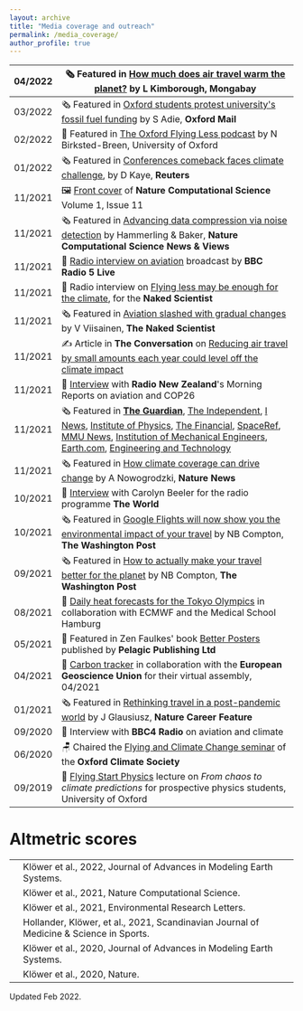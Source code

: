 ```yaml
---
layout: archive
title: "Media coverage and outreach"
permalink: /media_coverage/
author_profile: true
---
```


|04/2022| 🗞️ Featured in [How much does air travel warm the planet?](https://news.mongabay.com/2022/04/how-much-does-air-travel-warm-the-planet-new-study-gives-a-figure/) by L Kimborough, __Mongabay__|
|-|-|
|03/2022| 🗞️ Featured in [Oxford students protest university's fossil fuel funding](https://www.oxfordmail.co.uk/news/19977801.oxford-students-drink-crude-oil-protest-universitys-1-6-mil-fossil-fuel-funding/) by S Adie, __Oxford Mail__|
|02/2022| 🎤 Featured in [The Oxford Flying Less podcast](https://anchor.fm/noah-birksted-breen/episodes/Why-do-we-fly--could-we-fly-less--The-Flying-Less-movement-in-the-Higher-Education-Sector-e1dbn03) by N Birksted-Breen, University of Oxford|
|01/2022| 🗞️ Featured in [Conferences comeback faces climate challenge](https://www.reuters.com/world/the-great-reboot/conferences-comeback-faces-climate-challenge-2022-01-28/), by D Kaye, __Reuters__|
|11/2021| 🖼️ [Front cover](https://www.nature.com/natcomputsci/volumes/1/issues/11) of __Nature Computational Science__ Volume 1, Issue 11|
|11/2021| 🗞️ Featured in [Advancing data compression via noise detection](https://www.nature.com/articles/s43588-021-00167-z) by Hammerling & Baker, __Nature Computational Science News & Views__|
|11/2021| 🎤 [Radio interview on aviation](https://www.bbc.co.uk/sounds/play/p0b56v4r) broadcast by __BBC Radio 5 Live__|
|11/2021| 🎤 Radio interview on [Flying less may be enough for the climate](https://www.thenakedscientists.com/articles/interviews/flying-bit-less-may-be-enough-climate), for the __Naked Scientist__|
|11/2021| 🗞️ Featured in [Aviation slashed with gradual changes](https://www.thenakedscientists.com/articles/science-news/aviation-warming-slashed-gradual-changes) by V Viisainen, __The Naked Scientist__|
|11/2021| ✍️ Article in __The Conversation__ on [Reducing air travel by small amounts each year could level off the climate impact](https://theconversation.com/reducing-air-travel-by-small-amounts-each-year-could-level-off-the-climate-impact-171184)|     
|11/2021| 🎤 [Interview](https://www.rnz.co.nz/national/programmes/morningreport/audio/2018819256/cop26-looks-into-global-flying-habits) with __Radio New Zealand__'s Morning Reports on aviation and COP26|
|11/2021| 🗞️ Featured in [__The Guardian__](https://www.theguardian.com/world/2021/nov/04/small-cuts-in-air-traffic-would-level-off-global-heating-caused-by-flying-study), [The Independent](https://www.independent.co.uk/travel/news-and-advice/flight-global-warming-carbon-footprint-b1952120.html), [I News](https://inews.co.uk/news/environment/climate-change-cop26-flying-twice-damaging-climate-previously-thought-1284012), [Institute of Physics](https://phys.org/news/2021-11-aviation-present-day-contribution-human-induced-global.html), [The Financial](https://finchannel.com/aviations-contribution-to-global-warming-higher-than-expected/), [SpaceRef](http://www.spaceref.com/news/viewpr.html?pid=58659), [MMU News](https://www.mmu.ac.uk/news-and-events/news/story/14591/), [Institution of Mechanical Engineers](https://www.imeche.org/news/news-article/aviation-needs-fundamental-change-now-and-radical-innovation-in-future-to-limit-warming), [Earth.com](https://www.earth.com/news/aviation-has-greater-environmental-impact-than-expected/), [Engineering and Technology](https://eandt.theiet.org/content/articles/2021/11/aviation-could-consume-one-sixth-of-remaining-temperature-budget/)|
|11/2021| 🗞️ Featured in [How climate coverage can drive change](https://doi.org/10.1038/d41586-021-03002-7) by A Nowogrodzki, __Nature News__|
|10/2021| 🎤 [Interview](https://www.pri.org/file/2021-10-06/google-introduces-green-changes) with Carolyn Beeler for the radio programme __The World__|
|10/2021| 🗞️ Featured in [Google Flights will now show you the environmental impact of your travel](https://www.washingtonpost.com/travel/2021/10/06/google-flights-carbon-footprint-travel/) by NB Compton, __The Washington Post__|
|09/2021| 🗞️ Featured in [How to actually make your travel better for the planet](https://www.washingtonpost.com/travel/tips/sustainable-travel-climate-change-ecotourism/) by NB Compton, __The Washington Post__|
|08/2021| 📡 [Daily heat forecasts for the Tokyo Olympics](https://twitter.com/HeatForecast) in collaboration with ECMWF and the Medical School Hamburg|
|05/2021| 📗 Featured in Zen Faulkes' book [Better Posters](https://pelagicpublishing.com/products/better-posters-zen-faulkes) published by __Pelagic Publishing Ltd__|
|04/2021| 📄 [Carbon tracker](https://egu21.eu/about/green_egu.html) in collaboration with the __European Geoscience Union__ for their virtual assembly, 04/2021
|01/2021| 🗞️ Featured in [Rethinking travel in a post-pandemic world](https://www.nature.com/articles/d41586-020-03649-8?sf241802425=1) by J Glausiusz, __Nature Career Feature__|
|09/2020| 🎤 Interview with __BBC4 Radio__ on aviation and climate|
|06/2020| 🪑 Chaired the [Flying and Climate Change seminar](https://www.youtube.com/watch?v=vBMbo0h1VXs) of the __Oxford Climate Society__|
|09/2019| 🏫 [Flying Start Physics](https://www.physics.ox.ac.uk/engage/schools/secondary-schools/oxford-schools) lecture on _From chaos to climate predictions_ for prospective physics students, University of Oxford|

# Altmetric scores

<script type="text/javascript" src="https://d1bxh8uas1mnw7.cloudfront.net/assets/embed.js"></script>

<table>
  <tr>
    <td><div class="altmetric-embed" data-badge-type="2" data-altmetric-id="121706714"></div></td>
    <td>Klöwer et al., 2022, Journal of Advances in Modeling Earth Systems.</td>
  </tr>
  <tr>
    <td><div class="altmetric-embed" data-badge-type="2" data-altmetric-id="117651120"></div></td>
    <td>Klöwer et al., 2021, Nature Computational Science.</td>
  </tr>
  <tr>
    <td><div class="altmetric-embed" data-badge-type="2" data-altmetric-id="116219760"></div></td>
    <td>Klöwer et al., 2021, Environmental Research Letters.</td>
  </tr>
  <tr>
    <td><div class="altmetric-embed" data-badge-type="2" data-altmetric-id="111037812"></div></td>
    <td>Hollander, Klöwer, et al., 2021, Scandinavian Journal of Medicine & Science in Sports.</td>
  </tr>
  <tr>
    <td><div class="altmetric-embed" data-badge-type="2" data-altmetric-id="89952744"></div></td>
    <td>Klöwer et al., 2020, Journal of Advances in Modeling Earth Systems.</td>
  </tr>
  <tr>
    <td><div class="altmetric-embed" data-badge-type="2" data-altmetric-id="85822821"></div></td>
    <td>Klöwer et al., 2020, Nature.</td>
  </tr>
</table>

Updated Feb 2022.
